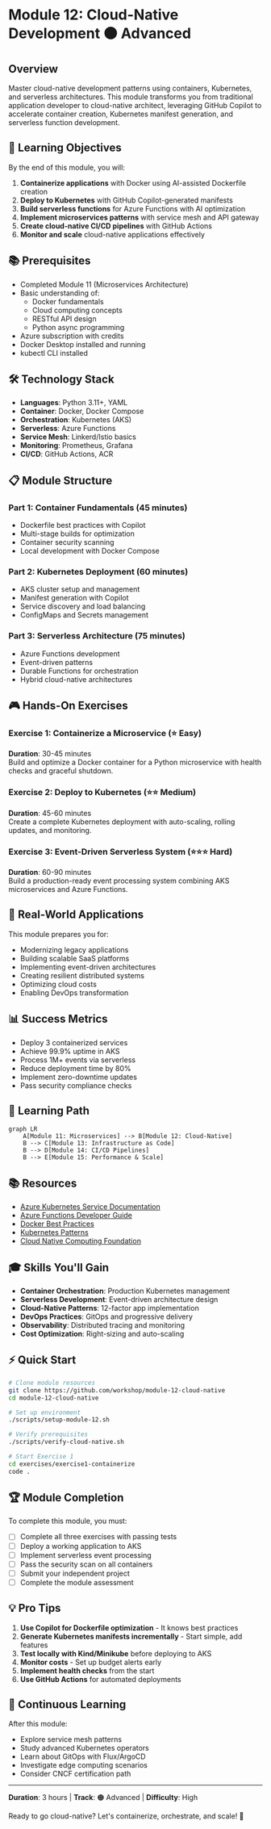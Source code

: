 # Module 12: Cloud-Native Development 🟠 Advanced

## Overview

Master cloud-native development patterns using containers, Kubernetes, and serverless architectures. This module transforms you from traditional application developer to cloud-native architect, leveraging GitHub Copilot to accelerate container creation, Kubernetes manifest generation, and serverless function development.

## 🎯 Learning Objectives

By the end of this module, you will:

1. **Containerize applications** with Docker using AI-assisted Dockerfile creation
2. **Deploy to Kubernetes** with GitHub Copilot-generated manifests
3. **Build serverless functions** for Azure Functions with AI optimization
4. **Implement microservices patterns** with service mesh and API gateway
5. **Create cloud-native CI/CD pipelines** with GitHub Actions
6. **Monitor and scale** cloud-native applications effectively

## 📚 Prerequisites

- Completed Module 11 (Microservices Architecture)
- Basic understanding of:
  - Docker fundamentals
  - Cloud computing concepts
  - RESTful API design
  - Python async programming
- Azure subscription with credits
- Docker Desktop installed and running
- kubectl CLI installed

## 🛠️ Technology Stack

- **Languages**: Python 3.11+, YAML
- **Container**: Docker, Docker Compose
- **Orchestration**: Kubernetes (AKS)
- **Serverless**: Azure Functions
- **Service Mesh**: Linkerd/Istio basics
- **Monitoring**: Prometheus, Grafana
- **CI/CD**: GitHub Actions, ACR

## 📋 Module Structure

### Part 1: Container Fundamentals (45 minutes)
- Dockerfile best practices with Copilot
- Multi-stage builds for optimization
- Container security scanning
- Local development with Docker Compose

### Part 2: Kubernetes Deployment (60 minutes)
- AKS cluster setup and management
- Manifest generation with Copilot
- Service discovery and load balancing
- ConfigMaps and Secrets management

### Part 3: Serverless Architecture (75 minutes)
- Azure Functions development
- Event-driven patterns
- Durable Functions for orchestration
- Hybrid cloud-native architectures

## 🎮 Hands-On Exercises

### Exercise 1: Containerize a Microservice (⭐ Easy)
**Duration**: 30-45 minutes  
Build and optimize a Docker container for a Python microservice with health checks and graceful shutdown.

### Exercise 2: Deploy to Kubernetes (⭐⭐ Medium)
**Duration**: 45-60 minutes  
Create a complete Kubernetes deployment with auto-scaling, rolling updates, and monitoring.

### Exercise 3: Event-Driven Serverless System (⭐⭐⭐ Hard)
**Duration**: 60-90 minutes  
Build a production-ready event processing system combining AKS microservices and Azure Functions.

## 🚀 Real-World Applications

This module prepares you for:
- Modernizing legacy applications
- Building scalable SaaS platforms
- Implementing event-driven architectures
- Creating resilient distributed systems
- Optimizing cloud costs
- Enabling DevOps transformation

## 📊 Success Metrics

- Deploy 3 containerized services
- Achieve 99.9% uptime in AKS
- Process 1M+ events via serverless
- Reduce deployment time by 80%
- Implement zero-downtime updates
- Pass security compliance checks

## 🔗 Learning Path

```mermaid
graph LR
    A[Module 11: Microservices] --> B[Module 12: Cloud-Native]
    B --> C[Module 13: Infrastructure as Code]
    B --> D[Module 14: CI/CD Pipelines]
    B --> E[Module 15: Performance & Scale]
```

## 📚 Resources

- [Azure Kubernetes Service Documentation](https://learn.microsoft.com/azure/aks/)
- [Azure Functions Developer Guide](https://learn.microsoft.com/azure/azure-functions/)
- [Docker Best Practices](https://docs.docker.com/develop/dev-best-practices/)
- [Kubernetes Patterns](https://kubernetes.io/docs/concepts/cluster-administration/manage-deployment/)
- [Cloud Native Computing Foundation](https://www.cncf.io/)

## 🎓 Skills You'll Gain

- **Container Orchestration**: Production Kubernetes management
- **Serverless Development**: Event-driven architecture design
- **Cloud-Native Patterns**: 12-factor app implementation
- **DevOps Practices**: GitOps and progressive delivery
- **Observability**: Distributed tracing and monitoring
- **Cost Optimization**: Right-sizing and auto-scaling

## ⚡ Quick Start

```bash
# Clone module resources
git clone https://github.com/workshop/module-12-cloud-native
cd module-12-cloud-native

# Set up environment
./scripts/setup-module-12.sh

# Verify prerequisites
./scripts/verify-cloud-native.sh

# Start Exercise 1
cd exercises/exercise1-containerize
code .
```

## 🏆 Module Completion

To complete this module, you must:
- [ ] Complete all three exercises with passing tests
- [ ] Deploy a working application to AKS
- [ ] Implement serverless event processing
- [ ] Pass the security scan on all containers
- [ ] Submit your independent project
- [ ] Complete the module assessment

## 💡 Pro Tips

1. **Use Copilot for Dockerfile optimization** - It knows best practices
2. **Generate Kubernetes manifests incrementally** - Start simple, add features
3. **Test locally with Kind/Minikube** before deploying to AKS
4. **Monitor costs** - Set up budget alerts early
5. **Implement health checks** from the start
6. **Use GitHub Actions** for automated deployments

## 🔄 Continuous Learning

After this module:
- Explore service mesh patterns
- Study advanced Kubernetes operators
- Learn about GitOps with Flux/ArgoCD
- Investigate edge computing scenarios
- Consider CNCF certification path

---

**Duration**: 3 hours | **Track**: 🟠 Advanced | **Difficulty**: High

Ready to go cloud-native? Let's containerize, orchestrate, and scale! 🚀
